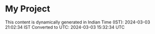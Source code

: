 # My Project

This content is dynamically generated in Indian Time (IST): 2024-03-03 21:02:34 IST
Converted to UTC: 2024-03-03 15:32:34 UTC
